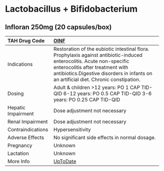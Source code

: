 # Lactobacillus + Bifidobacterium

## Infloran 250mg (20 capsules/box)

| TAH Drug Code      | [OINF](https://www.tahsda.org.tw/drugs/hissearch.php?drug_code=OINF)                                                                                                                                                                              |
|:-------------------|:--------------------------------------------------------------------------------------------------------------------------------------------------------------------------------------------------------------------------------------------------|
| Indications        | Restoration of the eubiotic intestinal flora. Prophylaxis against antibiotic-induced enterocolitis. Acute non-specific enterocolitis after treatment with antibiotics.Digestive disorders in infants on an artificial diet. Chronic constipation. |
| Dosing             | Adult & children >12 years: PO 1 CAP TID-QID 6-12 years: PO 0.5 CAP TID-QID 3-6 years: PO 0.25 CAP TID-QID                                                                                                                                        |
| Hepatic Impairment | Dose adjustment not necessary                                                                                                                                                                                                                     |
| Renal Impairment   | Dose adjustment not necessary                                                                                                                                                                                                                     |
| Contraindications  | Hypersensitivity                                                                                                                                                                                                                                  |
| Adverse Effects    | No significant side effects in normal dosage.                                                                                                                                                                                                     |
| Pregnancy          | Unknown                                                                                                                                                                                                                                           |
| Lactation          | Unknown                                                                                                                                                                                                                                           |
| More Info          | [UpToDate](https://www.uptodate.com/contents/lactobacillus-and-bifidobacterium-drug-information)                                                                                                                                                  |

